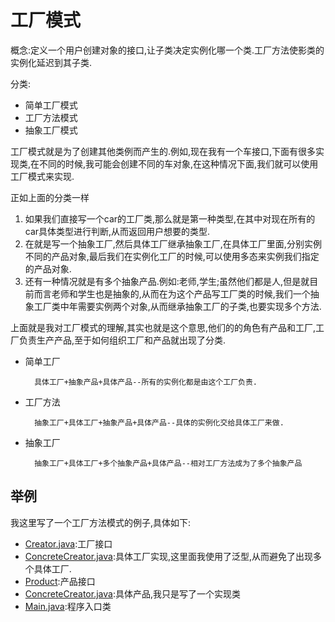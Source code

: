 # 工厂模式
概念:定义一个用户创建对象的接口,让子类决定实例化哪一个类.工厂方法使影类的实例化延迟到其子类.

分类:
  - 简单工厂模式
  - 工厂方法模式
  - 抽象工厂模式

工厂模式就是为了创建其他类例而产生的.例如,现在我有一个车接口,下面有很多实现类,在不同的时候,我可能会创建不同的车对象,在这种情况下面,我们就可以使用工厂模式来实现.

正如上面的分类一样

1. 如果我们直接写一个car的工厂类,那么就是第一种类型,在其中对现在所有的car具体类型进行判断,从而返回用户想要的类型.
2. 在就是写一个抽象工厂,然后具体工厂继承抽象工厂,在具体工厂里面,分别实例不同的产品对象,最后我们在实例化工厂的时候,可以使用多态来实例我们指定的产品对象.
3. 还有一种情况就是有多个抽象产品.例如:老师,学生;虽然他们都是人,但是就目前而言老师和学生也是抽象的,从而在为这个产品写工厂类的时候,我们一个抽象工厂类中年需要实例两个对象,从而继承抽象工厂的子类,也要实现多个方法.

上面就是我对工厂模式的理解,其实也就是这个意思,他们的的角色有产品和工厂,工厂负责生产产品,至于如何组织工厂和产品就出现了分类.

- 简单工厂

        具体工厂+抽象产品+具体产品--所有的实例化都是由这个工厂负责.
- 工厂方法

        抽象工厂+具体工厂+抽象产品+具体产品--具体的实例化交给具体工厂来做.
- 抽象工厂

        抽象工厂+具体工厂+多个抽象产品+具体产品--相对工厂方法成为了多个抽象产品
## 举例
我这里写了一个工厂方法模式的例子,具体如下:

- [Creator.java](./Creator.java):工厂接口
- [ConcreteCreator.java](./ConcreteCreator.java):具体工厂实现,这里面我使用了泛型,从而避免了出现多个具体工厂.
- [Product](./Product.java):产品接口
- [ConcreteCreator.java](./ConcreteCreator.java):具体产品,我只是写了一个实现类
- [Main.java](./Main.java):程序入口类
